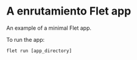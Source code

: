 # A enrutamiento Flet app

An example of a minimal Flet app.

To run the app:

```
flet run [app_directory]
```